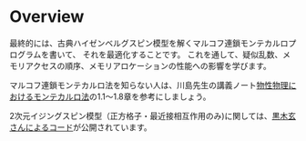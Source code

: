 # Overview

最終的には、古典ハイゼンベルグスピン模型を解くマルコフ連鎖モンテカルロプログラムを書いて、
それを最適化することです。
これを通して、疑似乱数、メモリアクセスの順序、メモリアロケーションの性能への影響を学びます。

マルコフ連鎖モンテカルロ法を知らない人は、川島先生の講義ノート[物性物理におけるモンテカルロ法](https://repository.kulib.kyoto-u.ac.jp/dspace/bitstream/2433/111025/1/KJ00004880823.pdf)の1.1〜1.8章を参考にしましょう。

2次元イジングスピン模型（正方格子・最近接相互作用のみ)に関しては、[黒木玄さんによるコード](https://nbviewer.jupyter.org/gist/genkuroki/1df6e9cf580ae984f38df09551643679)が公開されています。